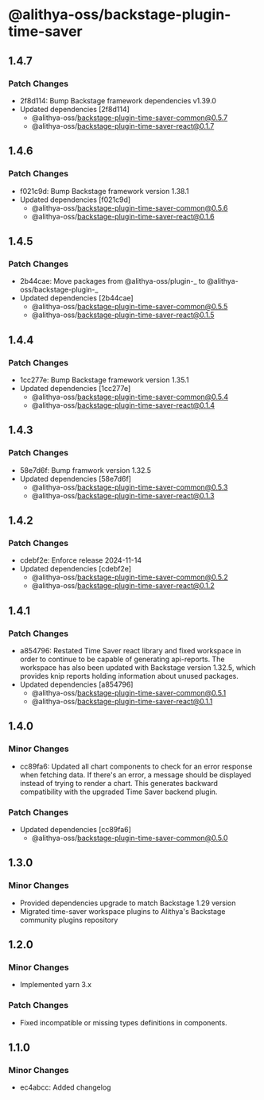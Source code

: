 # @alithya-oss/backstage-plugin-time-saver

## 1.4.7

### Patch Changes

- 2f8d114: Bump Backstage framework dependencies v1.39.0
- Updated dependencies [2f8d114]
  - @alithya-oss/backstage-plugin-time-saver-common@0.5.7
  - @alithya-oss/backstage-plugin-time-saver-react@0.1.7

## 1.4.6

### Patch Changes

- f021c9d: Bump Backstage framework version 1.38.1
- Updated dependencies [f021c9d]
  - @alithya-oss/backstage-plugin-time-saver-common@0.5.6
  - @alithya-oss/backstage-plugin-time-saver-react@0.1.6

## 1.4.5

### Patch Changes

- 2b44cae: Move packages from @alithya-oss/plugin-_ to @alithya-oss/backstage-plugin-_
- Updated dependencies [2b44cae]
  - @alithya-oss/backstage-plugin-time-saver-common@0.5.5
  - @alithya-oss/backstage-plugin-time-saver-react@0.1.5

## 1.4.4

### Patch Changes

- 1cc277e: Bump Backstage framework version 1.35.1
- Updated dependencies [1cc277e]
  - @alithya-oss/backstage-plugin-time-saver-common@0.5.4
  - @alithya-oss/backstage-plugin-time-saver-react@0.1.4

## 1.4.3

### Patch Changes

- 58e7d6f: Bump framwork version 1.32.5
- Updated dependencies [58e7d6f]
  - @alithya-oss/backstage-plugin-time-saver-common@0.5.3
  - @alithya-oss/backstage-plugin-time-saver-react@0.1.3

## 1.4.2

### Patch Changes

- cdebf2e: Enforce release 2024-11-14
- Updated dependencies [cdebf2e]
  - @alithya-oss/backstage-plugin-time-saver-common@0.5.2
  - @alithya-oss/backstage-plugin-time-saver-react@0.1.2

## 1.4.1

### Patch Changes

- a854796: Restated Time Saver react library and fixed workspace in order to continue to be capable of generating api-reports. The workspace has also been updated with Backstage version 1.32.5, which provides knip reports holding information about unused packages.
- Updated dependencies [a854796]
  - @alithya-oss/backstage-plugin-time-saver-common@0.5.1
  - @alithya-oss/backstage-plugin-time-saver-react@0.1.1

## 1.4.0

### Minor Changes

- cc89fa6: Updated all chart components to check for an error response when fetching data. If there's an error, a message should be displayed instead of trying to render a chart. This generates backward compatibility with the upgraded Time Saver backend plugin.

### Patch Changes

- Updated dependencies [cc89fa6]
  - @alithya-oss/backstage-plugin-time-saver-common@0.5.0

## 1.3.0

### Minor Changes

- Provided dependencies upgrade to match Backstage 1.29 version
- Migrated time-saver workspace plugins to Alithya's Backstage community plugins repository

## 1.2.0

### Minor Changes

- Implemented yarn 3.x

### Patch Changes

- Fixed incompatible or missing types definitions in components.

## 1.1.0

### Minor Changes

- ec4abcc: Added changelog
